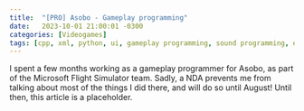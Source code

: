 ```yaml
---
title:  "[PRO] Asobo - Gameplay programming"
date:   2023-10-01 21:00:01 -0300
categories: [Videogames]
tags: [cpp, xml, python, ui, gameplay programming, sound programming, engine programming]
---
```

I spent a few months working as a gameplay programmer for Asobo, as part of the Microsoft Flight Simulator team. Sadly, a NDA prevents me from talking about most of the things I did there, and will do so until August! Until then, this article is a placeholder.
